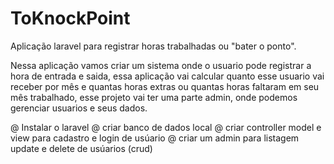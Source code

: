 # ToKnockPoint
Aplicação laravel para registrar horas trabalhadas ou  "bater o ponto".

  Nessa aplicação vamos criar um sistema onde o usuario pode registrar a hora de entrada e saida, essa aplicação vai calcular quanto esse usuario vai receber por mês e quantas horas extras ou quantas horas faltaram em seu mês trabalhado, esse projeto vai ter uma parte admin, onde podemos gerenciar usuarios e seus dados.

@ Instalar o laravel
@ criar banco de dados local
@ criar controller model e view para cadastro e login de usúario
@ criar um admin para listagem update e delete de usúarios (crud)

